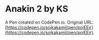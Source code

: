 # Anakin 2 by KS

A Pen created on CodePen.io. Original URL: [https://codepen.io/sojkakamil/pen/pojEEjr](https://codepen.io/sojkakamil/pen/pojEEjr).


